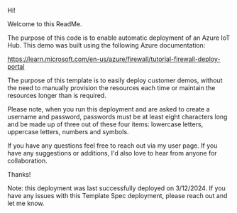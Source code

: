 Hi!

Welcome to this ReadMe.

The purpose of this code is to enable automatic deployment of an Azure IoT Hub. This demo was built using the following Azure documentation:

https://learn.microsoft.com/en-us/azure/firewall/tutorial-firewall-deploy-portal

The purpose of this template is to easily deploy customer demos, without the need to manually provision the resources each time or maintain the resources longer than is required.

Please note, when you run this deployment and are asked to create a username and password, passwords must be at least eight characters long and be made up of three out of these four items: lowercase letters, uppercase letters, numbers and symbols.

If you have any questions feel free to reach out via my user page. If you have any suggestions or additions, I'd also love to hear from anyone for collaboration.

Thanks!

Note: this deployment was last successfully deployed on 3/12/2024. If you have any issues with this Template Spec deployment, please reach out and let me know.
